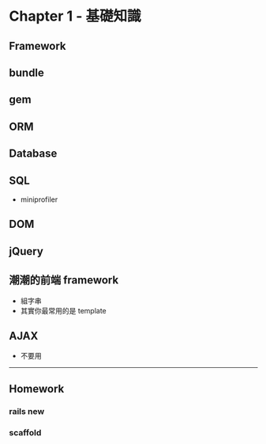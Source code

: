 # Chapter 1 - 基礎知識

## Framework

## bundle

## gem

## ORM

## Database

## SQL
- miniprofiler

## DOM

## jQuery

## 潮潮的前端 framework
- 組字串
- 其實你最常用的是 template 

## AJAX
- 不要用

----

## Homework

### rails new 

### scaffold

### 
